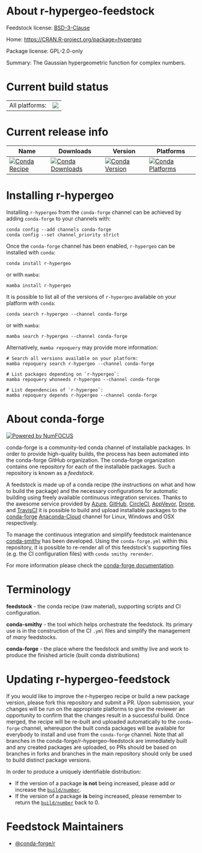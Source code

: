 About r-hypergeo-feedstock
==========================

Feedstock license: [BSD-3-Clause](https://github.com/conda-forge/r-hypergeo-feedstock/blob/main/LICENSE.txt)

Home: https://CRAN.R-project.org/package=hypergeo

Package license: GPL-2.0-only

Summary: The Gaussian hypergeometric function for complex numbers.

Current build status
====================


<table><tr><td>All platforms:</td>
    <td>
      <a href="https://dev.azure.com/conda-forge/feedstock-builds/_build/latest?definitionId=1249&branchName=main">
        <img src="https://dev.azure.com/conda-forge/feedstock-builds/_apis/build/status/r-hypergeo-feedstock?branchName=main">
      </a>
    </td>
  </tr>
</table>

Current release info
====================

| Name | Downloads | Version | Platforms |
| --- | --- | --- | --- |
| [![Conda Recipe](https://img.shields.io/badge/recipe-r--hypergeo-green.svg)](https://anaconda.org/conda-forge/r-hypergeo) | [![Conda Downloads](https://img.shields.io/conda/dn/conda-forge/r-hypergeo.svg)](https://anaconda.org/conda-forge/r-hypergeo) | [![Conda Version](https://img.shields.io/conda/vn/conda-forge/r-hypergeo.svg)](https://anaconda.org/conda-forge/r-hypergeo) | [![Conda Platforms](https://img.shields.io/conda/pn/conda-forge/r-hypergeo.svg)](https://anaconda.org/conda-forge/r-hypergeo) |

Installing r-hypergeo
=====================

Installing `r-hypergeo` from the `conda-forge` channel can be achieved by adding `conda-forge` to your channels with:

```
conda config --add channels conda-forge
conda config --set channel_priority strict
```

Once the `conda-forge` channel has been enabled, `r-hypergeo` can be installed with `conda`:

```
conda install r-hypergeo
```

or with `mamba`:

```
mamba install r-hypergeo
```

It is possible to list all of the versions of `r-hypergeo` available on your platform with `conda`:

```
conda search r-hypergeo --channel conda-forge
```

or with `mamba`:

```
mamba search r-hypergeo --channel conda-forge
```

Alternatively, `mamba repoquery` may provide more information:

```
# Search all versions available on your platform:
mamba repoquery search r-hypergeo --channel conda-forge

# List packages depending on `r-hypergeo`:
mamba repoquery whoneeds r-hypergeo --channel conda-forge

# List dependencies of `r-hypergeo`:
mamba repoquery depends r-hypergeo --channel conda-forge
```


About conda-forge
=================

[![Powered by
NumFOCUS](https://img.shields.io/badge/powered%20by-NumFOCUS-orange.svg?style=flat&colorA=E1523D&colorB=007D8A)](https://numfocus.org)

conda-forge is a community-led conda channel of installable packages.
In order to provide high-quality builds, the process has been automated into the
conda-forge GitHub organization. The conda-forge organization contains one repository
for each of the installable packages. Such a repository is known as a *feedstock*.

A feedstock is made up of a conda recipe (the instructions on what and how to build
the package) and the necessary configurations for automatic building using freely
available continuous integration services. Thanks to the awesome service provided by
[Azure](https://azure.microsoft.com/en-us/services/devops/), [GitHub](https://github.com/),
[CircleCI](https://circleci.com/), [AppVeyor](https://www.appveyor.com/),
[Drone](https://cloud.drone.io/welcome), and [TravisCI](https://travis-ci.com/)
it is possible to build and upload installable packages to the
[conda-forge](https://anaconda.org/conda-forge) [Anaconda-Cloud](https://anaconda.org/)
channel for Linux, Windows and OSX respectively.

To manage the continuous integration and simplify feedstock maintenance
[conda-smithy](https://github.com/conda-forge/conda-smithy) has been developed.
Using the ``conda-forge.yml`` within this repository, it is possible to re-render all of
this feedstock's supporting files (e.g. the CI configuration files) with ``conda smithy rerender``.

For more information please check the [conda-forge documentation](https://conda-forge.org/docs/).

Terminology
===========

**feedstock** - the conda recipe (raw material), supporting scripts and CI configuration.

**conda-smithy** - the tool which helps orchestrate the feedstock.
                   Its primary use is in the construction of the CI ``.yml`` files
                   and simplify the management of *many* feedstocks.

**conda-forge** - the place where the feedstock and smithy live and work to
                  produce the finished article (built conda distributions)


Updating r-hypergeo-feedstock
=============================

If you would like to improve the r-hypergeo recipe or build a new
package version, please fork this repository and submit a PR. Upon submission,
your changes will be run on the appropriate platforms to give the reviewer an
opportunity to confirm that the changes result in a successful build. Once
merged, the recipe will be re-built and uploaded automatically to the
`conda-forge` channel, whereupon the built conda packages will be available for
everybody to install and use from the `conda-forge` channel.
Note that all branches in the conda-forge/r-hypergeo-feedstock are
immediately built and any created packages are uploaded, so PRs should be based
on branches in forks and branches in the main repository should only be used to
build distinct package versions.

In order to produce a uniquely identifiable distribution:
 * If the version of a package **is not** being increased, please add or increase
   the [``build/number``](https://docs.conda.io/projects/conda-build/en/latest/resources/define-metadata.html#build-number-and-string).
 * If the version of a package **is** being increased, please remember to return
   the [``build/number``](https://docs.conda.io/projects/conda-build/en/latest/resources/define-metadata.html#build-number-and-string)
   back to 0.

Feedstock Maintainers
=====================

* [@conda-forge/r](https://github.com/conda-forge/r/)

